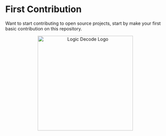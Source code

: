 # First Contribution
Want to start contributing to open source projects, start by make your first basic contribution on this repository.
<p align="center">
<img src="https://github.com/rhythmbhiwani/first-contribution/blob/master/images/LogicDecodeLogoFull.png" alt="Logic Decode Logo" width="300" >
</p>
